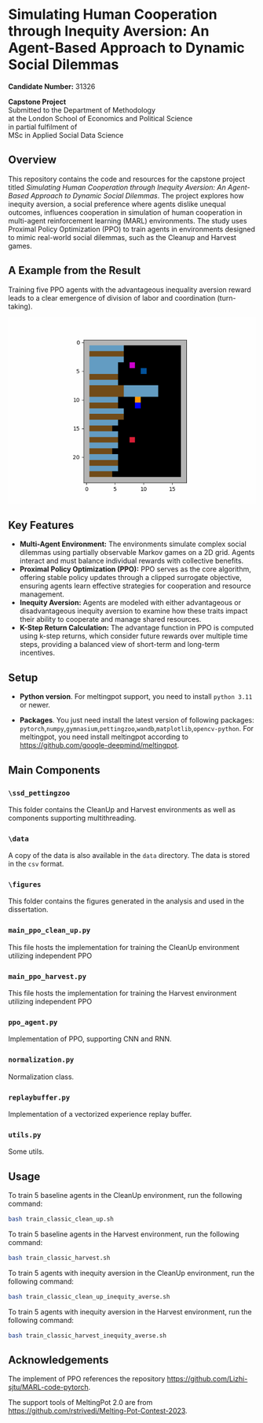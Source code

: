 # Simulating Human Cooperation through Inequity Aversion: An Agent-Based Approach to Dynamic Social Dilemmas

**Candidate Number:** 31326

**Capstone Project**  
Submitted to the Department of Methodology  
at the London School of Economics and Political Science  
in partial fulfilment of  
MSc in Applied Social Data Science

## Overview

This repository contains the code and resources for the capstone project titled *Simulating Human Cooperation through Inequity Aversion: An Agent-Based Approach to Dynamic Social Dilemmas*. The project explores how inequity aversion, a social preference where agents dislike unequal outcomes, influences cooperation in simulation of human cooperation in multi-agent reinforcement learning (MARL) environments. The study uses Proximal Policy Optimization (PPO) to train agents in environments designed to mimic real-world social dilemmas, such as the Cleanup and Harvest games.

## A Example from the Result
Training five PPO agents with the advantageous inequality aversion reward leads to a clear emergence of division of labor and coordination (turn-taking).

![gif of results](videos/100_trajectory.gif)

## Key Features

- **Multi-Agent Environment:** The environments simulate complex social dilemmas using partially observable Markov games on a 2D grid. Agents interact and must balance individual rewards with collective benefits.
- **Proximal Policy Optimization (PPO):** PPO serves as the core algorithm, offering stable policy updates through a clipped surrogate objective, ensuring agents learn effective strategies for cooperation and resource management.
- **Inequity Aversion:** Agents are modeled with either advantageous or disadvantageous inequity aversion to examine how these traits impact their ability to cooperate and manage shared resources.
- **K-Step Return Calculation:** The advantage function in PPO is computed using k-step returns, which consider future rewards over multiple time steps, providing a balanced view of short-term and long-term incentives.

## Setup
* **Python version**. For meltingpot support, you need to install `python 3.11` or newer.

* **Packages**. You just need install the latest version of following packages: `pytorch`,`numpy`,`gymnasium`,`pettingzoo`,`wandb`,`matplotlib`,`opencv-python`.
For meltingpot, you need install meltingpot according to <https://github.com/google-deepmind/meltingpot>.
## Main Components
### `\ssd_pettingzoo`
This folder contains the CleanUp and Harvest environments as well as components supporting multithreading.

### `\data`
A copy of the data is also available in the `data` directory. The data is stored in the `csv` format.

### `\figures`
This folder contains the figures generated in the analysis and used in the dissertation.

### `main_ppo_clean_up.py`
This file hosts the implementation for training the CleanUp environment utilizing independent PPO 

### `main_ppo_harvest.py`
This file hosts the implementation for training the Harvest environment utilizing independent PPO 

### `ppo_agent.py`
Implementation of PPO, supporting CNN and RNN.

### `normalization.py`
Normalization class.

### `replaybuffer.py`
Implementation of a vectorized experience replay buffer.

### `utils.py`
Some utils.

## Usage
To train 5 baseline agents in the CleanUp environment, run the following command:
```bash
bash train_classic_clean_up.sh
```
To train 5 baseline agents in the Harvest environment, run the following command:
```bash
bash train_classic_harvest.sh
```
To train 5 agents with inequity aversion in the CleanUp environment, run the following command:
```bash
bash train_classic_clean_up_inequity_averse.sh
```
To train 5 agents with inequity aversion in the Harvest environment, run the following command:
```bash
bash train_classic_harvest_inequity_averse.sh
```


## Acknowledgements
The implement of PPO references the repository https://github.com/Lizhi-sjtu/MARL-code-pytorch.

The support tools of MeltingPot 2.0 are from https://github.com/rstrivedi/Melting-Pot-Contest-2023.
